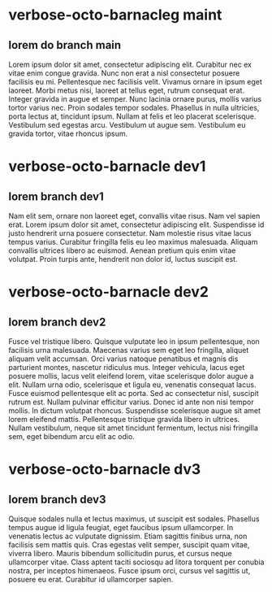 # verbose-octo-barnacleg maint
## lorem do branch main
Lorem ipsum dolor sit amet, consectetur adipiscing elit. Curabitur nec ex vitae enim congue gravida. Nunc non erat a nisl consectetur posuere facilisis eu mi. Pellentesque nec facilisis velit. Vivamus ornare in ipsum eget laoreet. Morbi metus nisi, laoreet at tellus eget, rutrum consequat erat. Integer gravida in augue et semper. Nunc lacinia ornare purus, mollis varius tortor varius nec. Proin sodales tempor sodales. Phasellus in nulla ultricies, porta lectus at, tincidunt ipsum. Nullam at felis et leo placerat scelerisque. Vestibulum sed egestas arcu. Vestibulum ut augue sem. Vestibulum eu gravida tortor, vitae rhoncus ipsum.

# verbose-octo-barnacle dev1
## lorem branch dev1
Nam elit sem, ornare non laoreet eget, convallis vitae risus. Nam vel sapien erat. Lorem ipsum dolor sit amet, consectetur adipiscing elit. Suspendisse id justo hendrerit urna posuere consectetur. Nam molestie risus vitae lacus tempus varius. Curabitur fringilla felis eu leo maximus malesuada. Aliquam convallis ultrices libero ac euismod. Aenean pretium quis enim vitae volutpat. Proin turpis ante, hendrerit non dolor id, luctus suscipit est.

# verbose-octo-barnacle dev2
## lorem branch dev2
Fusce vel tristique libero. Quisque vulputate leo in ipsum pellentesque, non facilisis urna malesuada. Maecenas varius sem eget leo fringilla, aliquet aliquam velit accumsan. Orci varius natoque penatibus et magnis dis parturient montes, nascetur ridiculus mus. Integer vehicula, lacus eget posuere mollis, lacus velit eleifend lorem, vitae scelerisque dolor augue a elit. Nullam urna odio, scelerisque et ligula eu, venenatis consequat lacus. Fusce euismod pellentesque elit ac porta. Sed ac consectetur nisl, suscipit rutrum est. Nullam pulvinar efficitur varius. Donec id ante non nisi tempor mollis. In dictum volutpat rhoncus. Suspendisse scelerisque augue sit amet lorem eleifend mattis. Pellentesque tristique gravida libero in ultrices. Nullam vestibulum, neque sit amet tincidunt fermentum, lectus nisi fringilla sem, eget bibendum arcu elit ac odio.

# verbose-octo-barnacle dv3
## lorem branch dev3

Quisque sodales nulla et lectus maximus, ut suscipit est sodales. Phasellus tempus augue id ligula feugiat, eget faucibus ipsum ullamcorper. In venenatis lectus ac vulputate dignissim. Etiam sagittis finibus urna, non facilisis sem mattis quis. Cras egestas velit semper, suscipit quam vitae, viverra libero. Mauris bibendum sollicitudin purus, et cursus neque ullamcorper vitae. Class aptent taciti sociosqu ad litora torquent per conubia nostra, per inceptos himenaeos. Fusce ipsum orci, cursus vel sagittis ut, posuere eu erat. Curabitur id ullamcorper sapien.

